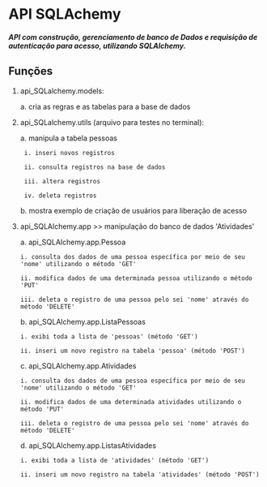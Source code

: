 # API SQLAchemy

##### API com construção, gerenciamento de banco de Dados e requisição de autenticação para acesso, utilizando SQLAlchemy.

## Funções

1. api_SQLalchemy.models:

    a. cria as regras e as tabelas para a base de dados

2. api_SQLalchemy.utils (arquivo para testes no terminal): 

    a. manipula a tabela pessoas
    
        i. inseri novos registros
        
        ii. consulta registros na base de dados
        
        iii. altera registros
        
        iv. deleta registros
        
    b. mostra exemplo de criação de usuários para liberação de acesso
        
 3. api_SQLAlchemy.app >> manipulação do banco de dados 'Atividades'
 
    a. api_SQLAlchemy.app.Pessoa
    
        i. consulta dos dados de uma pessoa específica por meio de seu 'nome' utilizando o método 'GET'
    
        ii. modifica dados de uma determinada pessoa utilizando o método 'PUT'
    
        iii. deleta o registro de uma pessoa pelo sei 'nome' através do método 'DELETE'

    b. api_SQLAlchemy.app.ListaPessoas
    
        i. exibi toda a lista de 'pessoas' (método 'GET')
        
        ii. inseri um novo registro na tabela 'pessoa' (método 'POST')

    c. api_SQLAlchemy.app.Atividades
    
        i. consulta dos dados de uma pessoa específica por meio de seu 'nome' utilizando o método 'GET'
    
        ii. modifica dados de uma determinada atividades utilizando o método 'PUT'
    
        iii. deleta o registro de uma pessoa pelo sei 'nome' através do método 'DELETE'

    
    d. api_SQLAlchemy.app.ListasAtividades
    
        i. exibi toda a lista de 'atividades' (método 'GET')
        
        ii. inseri um novo registro na tabela 'atividades' (método 'POST')
